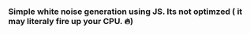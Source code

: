 ### Simple white noise generation using JS. Its not optimzed ( it may literaly fire up your CPU. 🔥)
